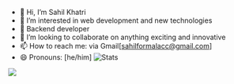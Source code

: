 - 👋 Hi, I’m Sahil Khatri
- 👀 I’m interested in web development and new technologies
- 🌱 Backend developer
- 💞️ I’m looking to collaborate on anything exciting and innovative
- 📫 How to reach me: via Gmail[sahilformalacc@gmail.com]
- 😄 Pronouns: [he/him]
![ Stats](https://leetcode-status.vercel.app/api/graph/SAHIL_KHATRI11?theme=dark&hide_title=false&custom_title=)
<img src="https://leetcode-status.vercel.app/graph/api/SAHIL_KHATRI11?theme=dark&border=true&hide_title=false&custom_title=" />
